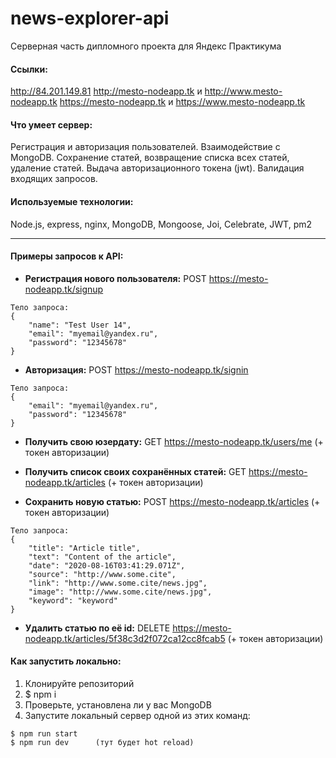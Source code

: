 # news-explorer-api
Серверная часть дипломного проекта для Яндекс Практикума

#### Ссылки:
http://84.201.149.81
http://mesto-nodeapp.tk и http://www.mesto-nodeapp.tk
https://mesto-nodeapp.tk и https://www.mesto-nodeapp.tk


#### Что умеет сервер:
Регистрация и авторизация пользователей.
Взаимодействие с MongoDB. Сохранение статей, возвращение списка всех статей, удаление статей.
Выдача авторизационного токена (jwt).
Валидация входящих запросов.

#### Используемые технологии:
Node.js, express, nginx, MongoDB, Mongoose, Joi, Celebrate, JWT, pm2


----------------------------------------------------------------

#### Примеры запросов к API:

* **Регистрация нового пользователя:**   POST https://mesto-nodeapp.tk/signup
```
Тело запроса:
{
    "name": "Test User 14",
    "email": "myemail@yandex.ru",
    "password": "12345678"
}
```

* **Авторизация:**   POST https://mesto-nodeapp.tk/signin
```
Тело запроса:
{
    "email": "myemail@yandex.ru",
    "password": "12345678"
}
```

* **Получить свою юзердату:**     GET https://mesto-nodeapp.tk/users/me (+ токен авторизации)

* **Получить список своих сохранённых статей:**   GET https://mesto-nodeapp.tk/articles (+ токен авторизации)

* **Сохранить новую статью:**   POST https://mesto-nodeapp.tk/articles   (+ токен авторизации)
```
Тело запроса:
{
    "title": "Article title",
    "text": "Content of the article",
    "date": "2020-08-16T03:41:29.071Z",
    "source": "http://www.some.cite",
    "link": "http://www.some.cite/news.jpg",
    "image": "http://www.some.cite/news.jpg",
    "keyword": "keyword"
}
```

* **Удалить статью по её id:**   DELETE https://mesto-nodeapp.tk/articles/5f38c3d2f072ca12cc8fcab5 (+ токен авторизации)


#### Как запустить локально:
1.	Клонируйте репозиторий
2.	$ npm i
3.	Проверьте, установлена ли у вас MongoDB
4.	Запустите локальный сервер одной из этих команд:
```
$ npm run start
$ npm run dev      (тут будет hot reload)
```
